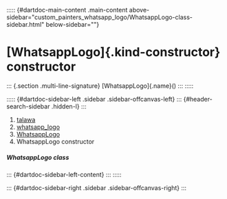 ::::: {#dartdoc-main-content .main-content above-sidebar="custom_painters_whatsapp_logo/WhatsappLogo-class-sidebar.html" below-sidebar=""}
<div>

# [WhatsappLogo]{.kind-constructor} constructor

</div>

::: {.section .multi-line-signature}
[WhatsappLogo]{.name}()
:::
:::::

::::: {#dartdoc-sidebar-left .sidebar .sidebar-offcanvas-left}
::: {#header-search-sidebar .hidden-l}
:::

1.  [talawa](../../index.html)
2.  [whatsapp_logo](../../custom_painters_whatsapp_logo/)
3.  [WhatsappLogo](../../custom_painters_whatsapp_logo/WhatsappLogo-class.html)
4.  WhatsappLogo constructor

##### WhatsappLogo class

::: {#dartdoc-sidebar-left-content}
:::
:::::

::: {#dartdoc-sidebar-right .sidebar .sidebar-offcanvas-right}
:::
